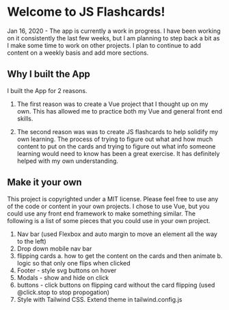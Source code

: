 # Welcome to JS Flashcards!

Jan 16, 2020 - The app is currently a work in progress. I have been working on it consistently the last few weeks, but I am planning to step back a bit as I make some time to work on other projects. I plan to continue to add content on a weekly basis and add more sections.

## Why I built the App

I built the App for 2 reasons.

1. The first reason was to create a Vue project that I thought up on my own.  This has allowed me to practice both my Vue and general front end skills.  

2. The second reason was was to create JS flashcards to help solidify my own learning. The process of trying to figure out what and how much content to put on the cards and trying to figure out what info someone learning would need to know has been a great exercise. It has definitely helped with my own understanding.  

## Make it your own

This project is copyrighted under a MIT license.  Please feel free to use any of the code or content in your own projects.  I chose to use Vue, but you could use any front end framework to make something similar.  The following is a list of some pieces that you could use in your own project.

1. Nav bar (used Flexbox and auto margin to move an element all the way to the left)
2. Drop down mobile nav bar
3. flipping cards
   a. how to get the content on the cards and then animate
   b. logic so that only one flips when clicked
4. Footer - style svg buttons on hover
5. Modals - show and hide on click
6. buttons - click buttons on flipping card without the card flipping (used @click.stop to stop propogation)
7. Style with Tailwind CSS.  Extend theme in tailwind.config.js
